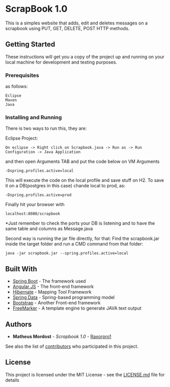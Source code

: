# ScrapBook 1.0

This is a simples website that adds, edit and deletes messages on a scrapbook using PUT, GET, DELETE, POST HTTP methods.

## Getting Started

These instructions will get you a copy of the project up and running on your local machine for development and testing purposes. 

### Prerequisites

as follows:

```
Eclipse
Maven
Java
```

### Installing and Running

There is two ways to run this, they are:

Eclipse Project:

```
On eclipse -> Right click on Scrapbook.java -> Run as -> Run Configuration -> Java Application 
```

and then open Arguments TAB and put the code below on VM Arguments

```
-Dspring.profiles.active=local
```

This will execute the code on the local profile and save stuff on H2.
To save it on a DB(postgres in this case) chande local to prod, as:

```
-Dspring.profiles.active=prod
```

Finally hit your browser with


```
localhost:8080/scrapbook
```


*Just remember to check the ports your DB is listening and to have the same table and columns as Message.java

Second way is running the jar file directly, for that:
Find the scrapbook.jar inside the target folder and run a CMD command from that folder:

```
java -jar scrapbook.jar --spring.profiles.active=local
```



## Built With

* [Spring Boot](https://spring.io/docs) - The framework used
* [Angular JS](https://angularjs.org/) - The front-end framework
* [Hibernate](http://hibernate.org/) - Mapping Tool Framework
* [Spring Data](http://projects.spring.io/spring-data/) - Spring-based programming model
* [Bootstrap](https://getbootstrap.com/docs/4.0/getting-started/introduction/) - Another Front-end framework
* [FreeMarker](https://freemarker.apache.org/) - A template engine to generate JAVA text output 



## Authors

* **Matheus Mordost** - *Scrapbook 1.0* - [Raxorpro1](https://github.com/raxorpro1)

See also the list of [contributors](https://github.com/your/project/contributors) who participated in this project.

## License

This project is licensed under the MIT License - see the [LICENSE.md](LICENSE.md) file for details
